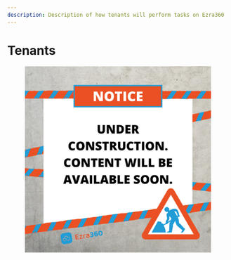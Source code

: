 ```yaml
---
description: Description of how tenants will perform tasks on Ezra360
---
```


# Tenants

<figure><img src="../../.gitbook/assets/Notice Under Construction Tape  Ezra.png" alt=""><figcaption></figcaption></figure>
